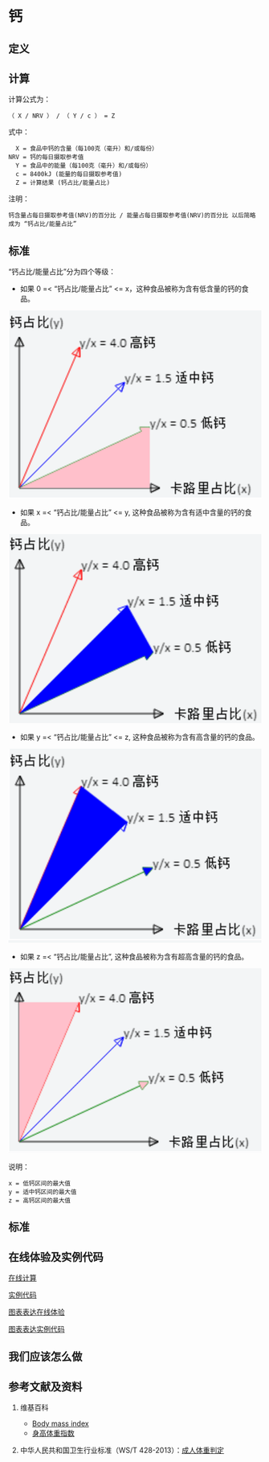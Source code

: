 # 钙

## 定义

## 计算

计算公式为： 

	（ X / NRV ） / （ Y / c ） = Z

式中： 

	  X = 食品中钙的含量（每100克（毫升）和/或每份）	  
    NRV = 钙的每日摄取参考值
	  Y = 食品中的能量（每100克（毫升）和/或每份）
	  c = 8400kJ (能量的每日摄取参考值)
	  Z = 计算结果 (钙占比/能量占比)

注明：

	钙含量占每日摄取参考值(NRV)的百分比 / 能量占每日摄取参考值(NRV)的百分比 以后简略成为 “钙占比/能量占比”	

## 标准

“钙占比/能量占比”分为四个等级：

- 如果 0 =< “钙占比/能量占比” <= x，这种食品被称为含有低含量的钙的食品。

![食品的算法](/images/食品的分析算法/钙/食品的分析算法-算法-低钙区间.png)

- 如果 x =< “钙占比/能量占比” <= y, 这种食品被称为含有适中含量的钙的食品。

![食品的算法](/images/食品的分析算法/钙/食品的分析算法-算法-适中钙区间.png)

- 如果 y =< “钙占比/能量占比” <= z, 这种食品被称为含有高含量的钙的食品。

![食品的算法](/images/食品的分析算法/钙/食品的分析算法-算法-高钙区间.png)

- 如果 z =< “钙占比/能量占比”, 这种食品被称为含有超高含量的钙的食品。

![食品的算法](/images/食品的分析算法/钙/食品的分析算法-算法-超高钙区间.png)


说明：

	x = 低钙区间的最大值
	y = 适中钙区间的最大值
	z = 高钙区间的最大值


## 标准

## 在线体验及实例代码

[在线计算](https://jsfiddle.net/quanbinn/kha26xmo/)

[实例代码](https://github.com/quanbinn/Basic-Health-Knowledge-We-Need-To-Learn/tree/master/code/%E9%A3%9F%E5%93%81%E7%9A%84%E5%88%86%E6%9E%90%E7%AE%97%E6%B3%95/%E9%92%99)

[图表表达在线体验](https://jsfiddle.net/quanbinn/xbokbf1g/)

[图表表达实例代码](https://github.com/quanbinn/Basic-Health-Knowledge-We-Need-To-Learn/tree/master/code/%E9%99%84%E5%BD%95-%E5%9B%BE%E8%A1%A8%E8%A1%A8%E8%BE%BE/%E9%A3%9F%E5%93%81%E7%9A%84%E5%88%86%E6%9E%90%E7%AE%97%E6%B3%95/%E9%92%99)

## 我们应该怎么做

## 参考文献及资料

1. 维基百科
	- [Body mass index](https://en.wikipedia.org/wiki/Body_mass_index)
	- [身高体重指数](https://zh.wikipedia.org/wiki/%E8%BA%AB%E9%AB%98%E9%AB%94%E9%87%8D%E6%8C%87%E6%95%B8)

2. 中华人民共和国卫生行业标准（WS/T 428-2013）：[成人体重判定](http://www.moh.gov.cn/ewebeditor/uploadfile/2013/08/20130808135715967.pdf)

